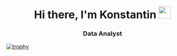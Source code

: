 
<h1 align="center">Hi there, I'm Konstantin </a> 
<img src="https://github.com/blackcater/blackcater/raw/main/images/Hi.gif" height="32"/></h1>
<h3 align="center"> Data Analyst </h3>

[![trophy](https://github-profile-trophy.vercel.app/?kostya3z=ryo-ma)](https://github.com/ryo-ma/github-profile-trophy)
